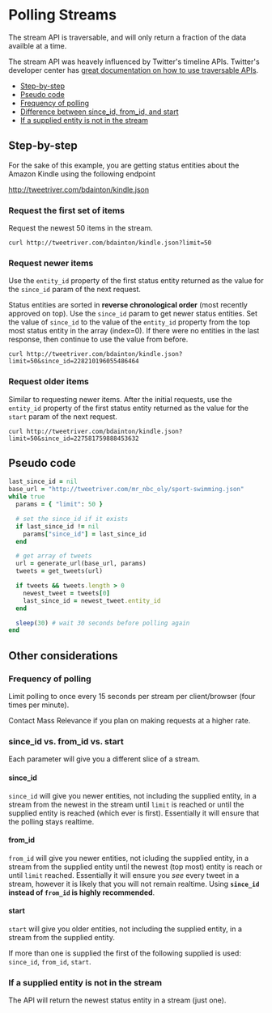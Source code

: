 # Polling Streams

The stream API is traversable, and will only return a fraction of the
data availble at a time.

The stream API was heavely influenced by Twitter's timeline APIs. Twitter's developer center
has [great documentation on how to use traversable APIs](https://dev.twitter.com/docs/working-with-timelines).

 * [Step-by-step](#step-by-step)
 * [Pseudo code](#pseudo-code)
 * [Frequency of polling](#frequency-of-polling)
 * [Difference between since_id, from_id, and start](since_id-vs-from_id-vs-start)
 * [If a supplied entity is not in the stream](if-a-supplied-entity-is-not-in-the-stream)

## Step-by-step

For the sake of this example, you are getting status entities about the Amazon Kindle using the following endpoint

http://tweetriver.com/bdainton/kindle.json

### Request the first set of items

Request the newest 50 items in the stream.

    curl http://tweetriver.com/bdainton/kindle.json?limit=50

### Request newer items

Use the `entity_id` property of the first status entity returned as the
value for the `since_id` param of the next request.

Status entities are sorted in **reverse chronological order** (most recently approved on top). Use the `since_id` param to get newer status entities. Set the value of `since_id` to the value of the `entity_id` property from the top most status entity in the array (index=0). If there were no entities in the last response, then continue to use the value from before.

    curl http://tweetriver.com/bdainton/kindle.json?limit=50&since_id=228210196055486464

### Request older items

Similar to requesting newer items. After the initial requests, use the
`entity_id` property of the first status entity returned as the value
for the `start` param of the next request.

    curl http://tweetriver.com/bdainton/kindle.json?limit=50&since_id=227581759888453632

## Pseudo code

```ruby
last_since_id = nil
base_url = "http://tweetriver.com/mr_nbc_oly/sport-swimming.json"
while true
  params = { "limit": 50 }

  # set the since_id if it exists
  if last_since_id != nil
    params["since_id"] = last_since_id
  end

  # get array of tweets
  url = generate_url(base_url, params)
  tweets = get_tweets(url)

  if tweets && tweets.length > 0
    newest_tweet = tweets[0]
    last_since_id = newest_tweet.entity_id
  end

  sleep(30) # wait 30 seconds before polling again
end
```

## Other considerations

### Frequency of polling

Limit polling to once every 15 seconds per stream per
client/browser (four times per minute).

Contact Mass Relevance if you plan on making requests at a higher rate.

### since_id vs. from_id vs. start

Each parameter will give you a different slice of a stream.

#### since_id

`since_id` will give you newer entities, not including the supplied entity, in a stream from the newest in the stream until `limit` is reached or until the supplied entity is reached (which ever is first). Essentially it will ensure that the polling stays realtime.

#### from_id

`from_id` will give you newer entities, not icluding the supplied
entity, in a stream from the supplied entity until the newest (top most)
entity is reach or until `limit` reached. Essentially it will ensure you
*see* every tweet in a stream, however it is likely that you will not
remain realtime. Using **`since_id` instead of `from_id` is highly recommended**.

#### start

`start` will give you older entities, not including the supplied entity, in a stream from the supplied entity.

If more than one is supplied the first of the following supplied is used: `since_id`, `from_id`, `start`.

### If a supplied entity is not in the stream

The API will return the newest status entity in a stream (just one).
